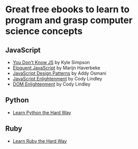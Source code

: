# Great free ebooks to learn to program and grasp computer science concepts

## JavaScript
* [You Don't Know JS](https://github.com/getify/You-Dont-Know-JS) by Kyle Simpson
* [Eloquent JavaScript](https://eloquentjavascript.net/) by Marijn Haverbeke
* [JavaScript Design Patterns](https://addyosmani.com/resources/essentialjsdesignpatterns/book/) by Addy Osmani
* [JavaScript Enlightenment](http://javascriptenlightenment.com/) by Cody Lindley
* [DOM Enlightenment](http://domenlightenment.com/) by Cody Lindley

## Python
* [Learn Python the Hard Way](https://learnpythonthehardway.org/python3/)

## Ruby
* [Learn Ruby the Hard Way](https://learnrubythehardway.org/book/)
